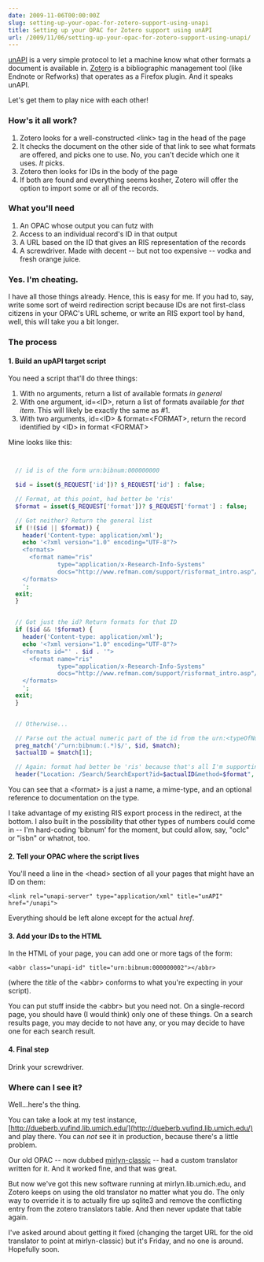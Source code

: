 ```yaml
---
date: 2009-11-06T00:00:00Z
slug: setting-up-your-opac-for-zotero-support-using-unapi
title: Setting up your OPAC for Zotero support using unAPI
url: /2009/11/06/setting-up-your-opac-for-zotero-support-using-unapi/
---
```


[unAPI](http://unapi.info) is a very simple protocol to let a machine know what other formats a document is available in. [Zotero](http://zotero.org) is a bibliographic management tool (like Endnote or Refworks) that operates as a Firefox plugin. And it speaks unAPI.

Let's get them to play nice with each other!

### How's it all work?

  1. Zotero looks for a well-constructed &lt;link&gt; tag in the head of the page
  2. It checks the document on the other side of that link to see what formats are offered, and picks one to use. No, you can't decide which one it uses. *It* picks.
  2. Zotero then looks for IDs in the body of the page
  3. If both are found and everything seems kosher, Zotero will offer the option to import some or all of the records.

### What you'll need

  1. An OPAC whose output you can futz with
  2. Access to an individual record's ID in that output
  3. A URL based on the ID that gives an RIS representation of the records
  4. A screwdriver. Made with decent -- but not too expensive -- vodka and fresh orange juice.


### Yes. I'm cheating.

I have all those things already. Hence, this is easy for me. If you had to, say, write some sort of weird redirection script because IDs are not first-class citizens in your OPAC's URL scheme, or write an RIS export tool by hand, well, this will take you a bit longer.

### The process

#### 1. Build an upAPI target script

You need a script that'll do three things:

  1. With no arguments, return a list of available formats *in general*
  2. With one argument, id=&lt;ID&gt;, return a list of formats available *for that item*. This will likely be exactly the same as #1.
  3. With two arguments, id=&lt;ID&gt; &amp; format=&lt;FORMAT&gt;, return the record identified by &lt;ID&gt; in format &lt;FORMAT&gt;

Mine looks like this:


~~~php


  // id is of the form urn:bibnum:000000000

  $id = isset($_REQUEST['id'])? $_REQUEST['id'] : false;

  // Format, at this point, had better be 'ris'
  $format = isset($_REQUEST['format'])? $_REQUEST['format'] : false;

  // Got neither? Return the general list
  if (!($id || $format)) {
    header('Content-type: application/xml');
    echo '<?xml version="1.0" encoding="UTF-8"?>
    <formats>
      <format name="ris"
              type="application/x-Research-Info-Systems"
              docs="http://www.refman.com/support/risformat_intro.asp"/>
    </formats>
    ';
  exit;  
  }


  // Got just the id? Return formats for that ID
  if ($id && !$format) {
    header('Content-type: application/xml');
    echo '<?xml version="1.0" encoding="UTF-8"?>
    <formats id="' . $id . '">
      <format name="ris"
              type="application/x-Research-Info-Systems"
              docs="http://www.refman.com/support/risformat_intro.asp"/>
    </formats>
    ';  
  exit;  
  }


  // Otherwise...

  // Parse out the actual numeric part of the id from the urn:<typeOfNumber> prefix
  preg_match('/^urn:bibnum:(.*)$/', $id, $match);
  $actualID = $match[1];

  // Again: format had better be 'ris' because that's all I'm supporting at this point.
  header("Location: /Search/SearchExport?id=$actualID&method=$format", true, 302);

~~~

You can see that a &lt;format&gt; is a just a name, a mime-type, and an optional reference to documentation on the type.

I take advantage of my existing RIS export process in the redirect, at the bottom. I also built in the possibility that other types of numbers could come in -- I'm hard-coding 'bibnum' for the moment, but could allow, say, "oclc" or "isbn" or whatnot, too.

#### 2. Tell your OPAC where the script lives

You'll need a line in the &lt;head&gt; section of all your pages that might have an ID on them:

    <link rel="unapi-server" type="application/xml" title="unAPI" href="/unapi">

Everything should be left alone except for the actual *href*.

#### 3. Add your IDs to the HTML

In the HTML of your page, you can add one or more tags of the form:

    <abbr class="unapi-id" title="urn:bibnum:000000002"></abbr>

(where the *title* of the &lt;abbr&gt; conforms to what you're expecting in your script).

You can put stuff inside the &lt;abbr&gt; but you need not. On a single-record page, you should have (I would think) only one of these things. On a search results page, you may decide to not have any, or you may decide to have one for each search result.

#### 4. Final step

Drink your screwdriver.

### Where can I see it?

Well...here's the thing.

You can take a look at my test instance, [http://dueberb.vufind.lib.umich.edu/](http://dueberb.vufind.lib.umich.edu/) and play there. You can *not* see it in production, because there's a little problem.

Our old OPAC -- now dubbed [mirlyn-classic](http://mirlyn-classic.lib.umich.edu) -- had a custom translator written for it. And it worked fine, and that was great.

But now we've got this new software running at mirlyn.lib.umich.edu, and Zotero keeps on using the old translator no matter what you do. The only way to override it is to actually fire up sqlite3 and remove the conflicting entry from the zotero translators table. And then never update that table again.

I've asked around about getting it fixed (changing the target URL for the old translator to point at mirlyn-classic) but it's Friday, and no one is around. Hopefully soon.
